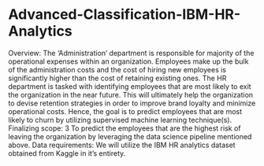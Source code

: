 # Advanced-Classification-IBM-HR-Analytics
Overview:
The ‘Administration’ department is responsible for majority of the operational
expenses within an organization. Employees make up the bulk of the
administration costs and the cost of hiring new employees is significantly higher
than the cost of retaining existing ones.
The HR department is tasked with identifying employees that are most likely to exit
the organization in the near future. This will ultimately help the organization to
devise retention strategies in order to improve brand loyalty and minimize
operational costs. Hence, the goal is to predict employees that are most likely to
churn by utilizing supervised machine learning technique(s).
Finalizing scope:
 3
To predict the employees that are the highest risk of leaving the organization by
leveraging the data science pipeline mentioned above.
Data requirements:
We will utilize the IBM HR analytics dataset obtained from Kaggle in it’s entirety.
